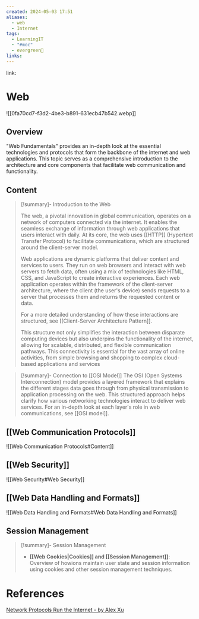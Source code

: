 ```yaml
---
created: 2024-05-03 17:51
aliases:
  - web
  - Internet
tags:
  - LearningIT
  - "#moc"
  - evergreen🌳
links:
---
```


link:

# Web

![[0fa70cd7-f3d2-4be3-b891-631ecb47b542.webp]]

## Overview

"Web Fundamentals" provides an in-depth look at the essential technologies and protocols that form the backbone of the internet and web applications. This topic serves as a comprehensive introduction to the architecture and core components that facilitate web communication and functionality.

## Content


> [!summary]- Introduction to the Web
> 
> The web, a pivotal innovation in global communication, operates on a network of computers connected via the internet. It enables the seamless exchange of information through web applications that users interact with daily. At its core, the web uses [[HTTP]] (Hypertext Transfer Protocol) to facilitate communications, which are structured around the client-server model.
> 
> Web applications are dynamic platforms that deliver content and services to users. They run on web browsers and interact with web servers to fetch data, often using a mix of technologies like HTML, CSS, and JavaScript to create interactive experiences. Each web application operates within the framework of the client-server architecture, where the client (the user's device) sends requests to a server that processes them and returns the requested content or data.
> 
> For a more detailed understanding of how these interactions are structured, see [[Client-Server Architecture Pattern]].
> 
> This structure not only simplifies the interaction between disparate computing devices but also underpins the functionality of the internet, allowing for scalable, distributed, and flexible communication pathways. This connectivity is essential for the vast array of online activities, from simple browsing and shopping to complex cloud-based applications and services


> [!summary]- Connection to [[OSI Model]]
> The OSI (Open Systems Interconnection) model provides a layered framework that explains the different stages data goes through from physical transmission to application processing on the web. This structured approach helps clarify how various networking technologies interact to deliver web services. For an in-depth look at each layer's role in web communications, see [[OSI model]].


## [[Web Communication Protocols]]

![[Web Communication Protocols#Content]]

## [[Web Security]]

![[Web Security#Web Security]]



## [[Web Data Handling and Formats]]

![[Web Data Handling and Formats#Web Data Handling and Formats]]


## Session Management
> [!summary]- Session Management
> - **[[Web Cookies|Cookies]] and [[Session Management]]**: Overview of how[](OSI%20Model.md)ions maintain user state and session information using cookies and other session management techniques.

# References

[Network Protocols Run the Internet - by Alex Xu](https://blog.bytebytego.com/p/network-protocols-run-the-internet?utm_source=profile&utm_medium=reader2)
